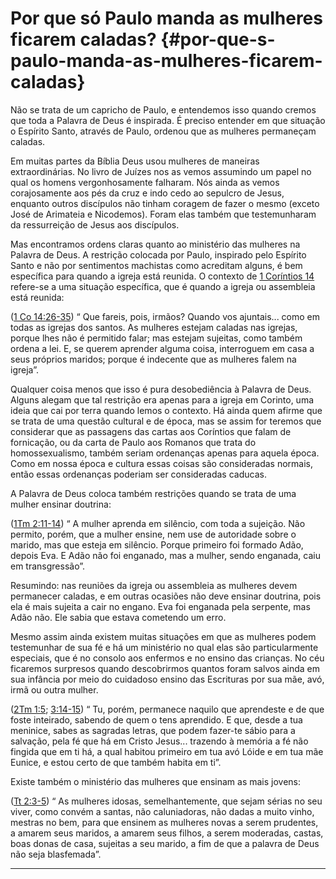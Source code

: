 # Por que só Paulo manda as mulheres ficarem caladas? {#por-que-s-paulo-manda-as-mulheres-ficarem-caladas}

Não se trata de um capricho de Paulo, e entendemos isso quando cremos que toda a Palavra de Deus é inspirada. É preciso entender em que situação o Espírito Santo, através de Paulo, ordenou que as mulheres permaneçam caladas.

Em muitas partes da Bíblia Deus usou mulheres de maneiras extraordinárias. No livro de Juízes nos as vemos assumindo um papel no qual os homens vergonhosamente falharam. Nós ainda as vemos corajosamente aos pés da cruz e indo cedo ao sepulcro de Jesus, enquanto outros discípulos não tinham coragem de fazer o mesmo (exceto José de Arimateia e Nicodemos). Foram elas também que testemunharam da ressurreição de Jesus aos discípulos.

Mas encontramos ordens claras quanto ao ministério das mulheres na Palavra de Deus. A restrição colocada por Paulo, inspirado pelo Espírito Santo e não por sentimentos machistas como acreditam alguns, é bem específica para quando a igreja está reunida. O contexto de [1 Coríntios 14](http://bibliaonline.com.br/acf/1co/14) refere-se a uma situação específica, que é quando a igreja ou assembleia está reunida:

([1 Co 14:26-35](http://bibliaonline.com.br/acf/1co/14/26-35)) “ Que fareis, pois, irmãos? Quando vos ajuntais... como em todas as igrejas dos santos. As mulheres estejam caladas nas igrejas, porque lhes não é permitido falar; mas estejam sujeitas, como também ordena a lei. E, se querem aprender alguma coisa, interroguem em casa a seus próprios maridos; porque é indecente que as mulheres falem na igreja”.

Qualquer coisa menos que isso é pura desobediência à Palavra de Deus. Alguns alegam que tal restrição era apenas para a igreja em Corinto, uma ideia que cai por terra quando lemos o contexto. Há ainda quem afirme que se trata de uma questão cultural e de época, mas se assim for teremos que considerar que as passagens das cartas aos Coríntios que falam de fornicação, ou da carta de Paulo aos Romanos que trata do homossexualismo, também seriam ordenanças apenas para aquela época. Como em nossa época e cultura essas coisas são consideradas normais, então essas ordenanças poderiam ser consideradas caducas.

A Palavra de Deus coloca também restrições quando se trata de uma mulher ensinar doutrina:

([1Tm 2:11-14](http://bibliaonline.com.br/acf/1tm/2/11-14)) “ A mulher aprenda em silêncio, com toda a sujeição. Não permito, porém, que a mulher ensine, nem use de autoridade sobre o marido, mas que esteja em silêncio. Porque primeiro foi formado Adão, depois Eva. E Adão não foi enganado, mas a mulher, sendo enganada, caiu em transgressão”.

Resumindo: nas reuniões da igreja ou assembleia as mulheres devem permanecer caladas, e em outras ocasiões não deve ensinar doutrina, pois ela é mais sujeita a cair no engano. Eva foi enganada pela serpente, mas Adão não. Ele sabia que estava cometendo um erro.

Mesmo assim ainda existem muitas situações em que as mulheres podem testemunhar de sua fé e há um ministério no qual elas são particularmente especiais, que é no consolo aos enfermos e no ensino das crianças. No céu ficaremos surpresos quando descobrirmos quantos foram salvos ainda em sua infância por meio do cuidadoso ensino das Escrituras por sua mãe, avó, irmã ou outra mulher.

([2Tm 1:5](http://bibliaonline.com.br/acf/2tm/1/5); [3:14-15](http://bibliaonline.com.br/acf/2tm/3/14-15)) “ Tu, porém, permanece naquilo que aprendeste e de que foste inteirado, sabendo de quem o tens aprendido. E que, desde a tua meninice, sabes as sagradas letras, que podem fazer-te sábio para a salvação, pela fé que há em Cristo Jesus... trazendo à memória a fé não fingida que em ti há, a qual habitou primeiro em tua avó Lóide e em tua mãe Eunice, e estou certo de que também habita em ti”.

Existe também o ministério das mulheres que ensinam as mais jovens:

([Tt 2:3-5](http://bibliaonline.com.br/acf/tt/2/3-5)) “ As mulheres idosas, semelhantemente, que sejam sérias no seu viver, como convém a santas, não caluniadoras, não dadas a muito vinho, mestras no bem, para que ensinem as mulheres novas a serem prudentes, a amarem seus maridos, a amarem seus filhos, a serem moderadas, castas, boas donas de casa, sujeitas a seu marido, a fim de que a palavra de Deus não seja blasfemada”.

*****